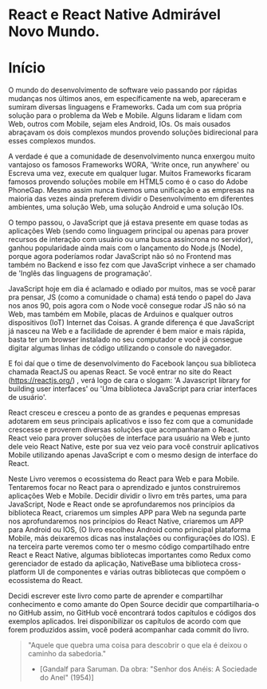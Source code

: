 # React e React Native Admirável Novo Mundo.

# Início

O mundo do desenvolvimento de software veio passando por rápidas mudanças nos últimos anos, em específicamente na web, apareceram e sumiram diversas linguagens e Frameworks. Cada um com sua própria solução para o problema da Web e Mobile. Alguns lidaram e lidam com Web, outros com Mobile, sejam eles Android, IOs. Os mais ousados abraçavam os dois complexos mundos provendo soluções bidirecional para esses complexos mundos.

A verdade é que a comunidade de desenvolvimento nunca enxergou muito vantajoso os famosos Frameworks WORA, 'Write once, run anywhere' ou Escreva uma vez, execute em qualquer lugar. Muitos Frameworks ficaram famosos provendo soluções mobile em HTML5 como é o caso do Adobe PhoneGap. Mesmo assim nunca tivemos uma unificação e as empresas na maioria das vezes ainda preferem dividir o Desenvolvimento em diferentes ambientes, uma solução Web, uma solução Android e uma solução IOs.

O tempo passou, o JavaScript que já estava presente em quase todas as aplicações Web (sendo como linguagem principal ou apenas para prover recursos de interação com usuário ou uma busca assíncrona no servidor), ganhou popularidade ainda mais com o lançamento do Node.js (Node), porque agora poderíamos rodar JavaScript não só no Frontend mas também no Backend e isso fez com que JavaScript vinhece a ser chamado de 'Inglês das linguagens de programação'.

JavaScript hoje em dia é aclamado e odiado por muitos, mas se você parar pra pensar, JS (como a comunidade o chama) está tendo o papel do Java nos anos 90, pois agora com o Node você consegue rodar JS não só na Web, mas também em Mobile, placas de  Arduinos e qualquer outros dispositivos (IoT) Internet das Coisas. A grande diferença é que JavaScript já nasceu na Web e a facilidade de aprender é bem maior e mais rápida, basta ter um browser instalado no seu computador e você já consegue digitar algumas linhas de código utilizando o console do navegador.

E foi daí que o time de desenvolvimento do Facebook lançou sua biblioteca chamada ReactJS ou apenas React. Se você entrar no site do React (https://reactjs.org/) , verá logo de cara o slogam: 'A Javascript library for building user interfaces' ou 'Uma biblioteca JavaScript para criar interfaces de usuário'.

React cresceu e cresceu a ponto de as grandes e pequenas empresas adotarem em seus principais aplicativos e isso fez com que a comunidade crescesse e proverem diversas soluções que acompanharam o React. React veio para prover soluções de interface para usuário na Web e junto dele veio React Native, este por sua vez veio para você construir aplicativos Mobile utilizando apenas JavaScript e com o mesmo design de interface do React.

Neste Livro veremos o ecossistema do React para Web e para Mobile. Tentaremos focar no React para o aprendizado e juntos construiremos aplicações Web e Mobile. Decidir dividir o livro em três partes, uma para JavaScript, Node e React onde se aprofundaremos nos princípios da biblioteca React, criaremos um simples APP para Web na segunda parte nos aprofundaremos nos princípios do React Native, criaremos um APP para Android ou IOS, (O livro escolheu Android como principal plataforma Mobile, más deixaremos dicas nas instalações ou configurações do IOS). E na terceira parte veremos como ter o mesmo código compartilhado entre React e React Native, algumas bibliotecas importantes como Redux como gerenciador de estado da aplicação, NativeBase uma biblioteca cross-platform UI de componentes e várias outras bibliotecas que compõem o ecossistema do React.

Decidi escrever este livro como parte de aprender e compartilhar conhecimento e como amante do Open Source decidir que compartilharia-o no GitHub assim, no GitHub você encontrará todos capítulos e códigos dos exemplos aplicados. Irei disponibilizar os capítulos de acordo com que forem produzidos assim, você poderá acompanhar cada commit do livro.

> "Aquele que quebra uma coisa para descobrir o que ela é deixou o caminho da sabedoria."
> - [Gandalf para Saruman. Da obra: "Senhor dos Anéis: A Sociedade do Anel" (1954)]
